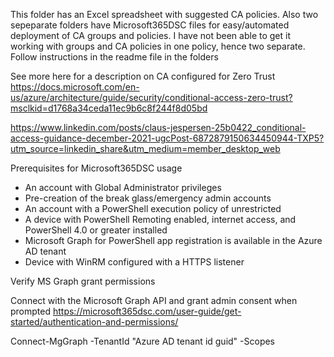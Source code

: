 This folder has an Excel spreadsheet with suggested CA policies.
Also two sepeparate folders have Microsoft365DSC files for easy/automated deployment of CA groups and policies. 
I have not been able to get it working with groups and CA policies in one policy, hence two separate. Follow instructions in the readme file in the folders

See more here for a description on CA configured for Zero Trust
https://docs.microsoft.com/en-us/azure/architecture/guide/security/conditional-access-zero-trust?msclkid=d1768a34ceda11ec9b6c8f244f8d05bd 

https://www.linkedin.com/posts/claus-jespersen-25b0422_conditional-access-guidance-december-2021-ugcPost-6872879150634450944-TXP5?utm_source=linkedin_share&utm_medium=member_desktop_web

Prerequisites for Microsoft365DSC usage

- An account with Global Administrator privileges
- Pre-creation of the break glass/emergency admin accounts
- An account with a PowerShell execution policy of unrestricted
- A device with PowerShell Remoting enabled, internet access, and PowerShell 4.0 or greater installed
- Microsoft Graph for PowerShell app registration is available in the Azure AD tenant
- Device with WinRM configured with a HTTPS listener

Verify MS Graph grant permissions

Connect with the Microsoft Graph API and grant admin consent when prompted
https://microsoft365dsc.com/user-guide/get-started/authentication-and-permissions/

Connect-MgGraph -TenantId "Azure AD tenant id guid" -Scopes 
